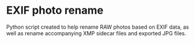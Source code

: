 # EXIF photo rename

Python script created to help rename RAW photos based on EXIF data, as well as rename accompanying XMP sidecar files and exported JPG files.
